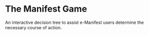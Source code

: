 # The Manifest Game

An interactive decision tree to assist e-Manifest users determine the necessary course of action.

